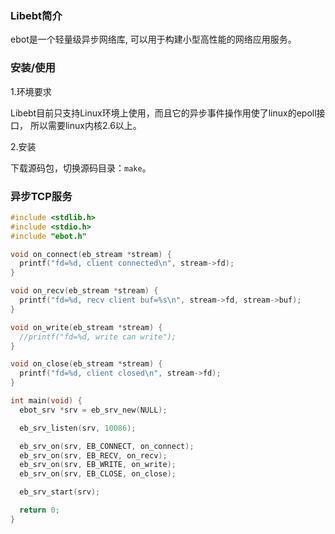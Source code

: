 ### Libebt简介
ebot是一个轻量级异步网络库, 可以用于构建小型高性能的网络应用服务。

### 安装/使用

1.环境要求

Libebt目前只支持Linux环境上使用，而且它的异步事件操作用使了linux的epoll接口， 所以需要linux内核2.6以上。

2.安装

下载源码包，切换源码目录：`make`。

### 异步TCP服务
```c
#include <stdlib.h>
#include <stdio.h>
#include "ebot.h"

void on_connect(eb_stream *stream) {
  printf("fd=%d, client connected\n", stream->fd);
}

void on_recv(eb_stream *stream) {
  printf("fd=%d, recv client buf=%s\n", stream->fd, stream->buf);
}

void on_write(eb_stream *stream) {
  //printf("fd=%d, write can write");
}

void on_close(eb_stream *stream) {
  printf("fd=%d, client closed\n", stream->fd);
}

int main(void) {
  ebot_srv *srv = eb_srv_new(NULL);

  eb_srv_listen(srv, 10086);

  eb_srv_on(srv, EB_CONNECT, on_connect);
  eb_srv_on(srv, EB_RECV, on_recv);
  eb_srv_on(srv, EB_WRITE, on_write);
  eb_srv_on(srv, EB_CLOSE, on_close);

  eb_srv_start(srv);

  return 0;
}
```
